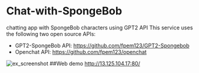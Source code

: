 # Chat-with-SpongeBob
chatting app with SpongeBob characters using GPT2 API
This service uses the following two open source APIs:
- GPT2-SpongeBob API: https://github.com/fpem123/GPT2-Spongebob
- Openchat API: https://github.com/fpem123/openchat

![ex_screenshot](./example/main.png)
##Web demo
http://13.125.104.17:80/

